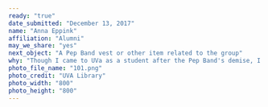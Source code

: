 ```yaml
---
ready: "true"
date_submitted: "December 13, 2017"
name: "Anna Eppink"
affiliation: "Alumni"
may_we_share: "yes"
next_object: "A Pep Band vest or other item related to the group"
why: "Though I came to UVa as a student after the Pep Band's demise, I grew up a faculty-child and fondly remember the spirit that the Pep Band brought to UVa. One of a handful of college scramble bands, the Pep Band may have been controversial but there's no doubt in my mind the group contributed great value and uniqueness to UVa's community during its 30 years."
photo_file_name: "101.png"
photo_credit: "UVA Library"
photo_width: "800"
photo_height: "800"
---
```

